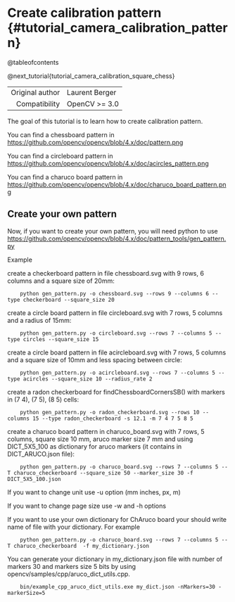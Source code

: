 Create calibration pattern {#tutorial_camera_calibration_pattern}
=========================================

@tableofcontents

@next_tutorial{tutorial_camera_calibration_square_chess}

|    |    |
| -: | :- |
| Original author | Laurent Berger |
| Compatibility | OpenCV >= 3.0 |


The goal of this tutorial is to learn how to create calibration pattern.

You can find a chessboard pattern in https://github.com/opencv/opencv/blob/4.x/doc/pattern.png

You can find a circleboard pattern in https://github.com/opencv/opencv/blob/4.x/doc/acircles_pattern.png

You can find a charuco board pattern in https://github.com/opencv/opencv/blob/4.x/doc/charuco_board_pattern.png

Create your own pattern
---------------

Now, if you want to create your own pattern, you will need python to use https://github.com/opencv/opencv/blob/4.x/doc/pattern_tools/gen_pattern.py

Example

create a checkerboard pattern in file chessboard.svg with 9 rows, 6 columns and a square size of 20mm:

        python gen_pattern.py -o chessboard.svg --rows 9 --columns 6 --type checkerboard --square_size 20

create a circle board pattern in file circleboard.svg with 7 rows, 5 columns and a radius of 15mm:

        python gen_pattern.py -o circleboard.svg --rows 7 --columns 5 --type circles --square_size 15

create a circle board pattern in file acircleboard.svg with 7 rows, 5 columns and a square size of 10mm and less spacing between circle:

        python gen_pattern.py -o acircleboard.svg --rows 7 --columns 5 --type acircles --square_size 10 --radius_rate 2

create a radon checkerboard for findChessboardCornersSB() with markers in (7 4), (7 5), (8 5) cells:

        python gen_pattern.py -o radon_checkerboard.svg --rows 10 --columns 15 --type radon_checkerboard -s 12.1 -m 7 4 7 5 8 5

create a charuco board pattern in charuco_board.svg with 7 rows, 5 columns, square size 10 mm, aruco marker size 7 mm and using DICT_5X5_100 as dictionary for aruco markers (it contains in DICT_ARUCO.json file):

        python gen_pattern.py -o charuco_board.svg --rows 7 --columns 5 --T charuco_checkerboard --square_size 50 --marker_size 30 -f DICT_5X5_100.json

If you want to change unit use -u option (mm inches, px, m)

If you want to change page size use -w and -h options

If you want to use your own dictionary for ChAruco board your should write name of file with your dictionary. For example

        python gen_pattern.py -o charuco_board.svg --rows 7 --columns 5 --T charuco_checkerboard  -f my_dictionary.json

You can generate your dictionary in my_dictionary.json file with number of markers 30 and markers size 5 bits by using opencv/samples/cpp/aruco_dict_utils.cpp.

        bin/example_cpp_aruco_dict_utils.exe my_dict.json -nMarkers=30 -markerSize=5